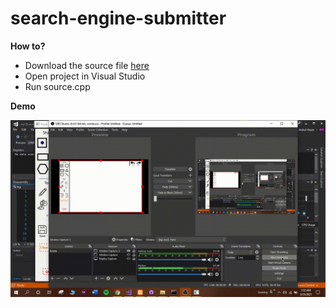 # search-engine-submitter

**How to?** 

 - Download the source file [here](https://drive.google.com/file/d/1CVDSKBDXEUnxehXSdl-rMT-m3rOQRP3j/view?usp=sharing)
 - Open project in Visual Studio
 - Run source.cpp

**Demo**

![Settings Page](https://github.com/abdulhyie/paint-with-bgi/blob/main/demo.gif?raw=true)

